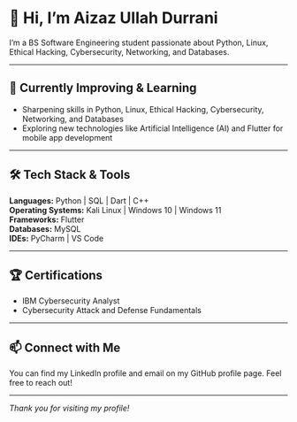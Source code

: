 # 👋 Hi, I’m Aizaz Ullah Durrani

I’m a BS Software Engineering student passionate about Python, Linux, Ethical Hacking, Cybersecurity, Networking, and Databases.

---

## 🚀 Currently Improving & Learning

- Sharpening skills in Python, Linux, Ethical Hacking, Cybersecurity, Networking, and Databases  
- Exploring new technologies like Artificial Intelligence (AI) and Flutter for mobile app development  

---

## 🛠️ Tech Stack & Tools

**Languages:** Python | SQL | Dart | C++  
**Operating Systems:** Kali Linux | Windows 10 | Windows 11  
**Frameworks:** Flutter  
**Databases:** MySQL  
**IDEs:** PyCharm | VS Code  

---

## 🏆 Certifications

- IBM Cybersecurity Analyst  
- Cybersecurity Attack and Defense Fundamentals  

---

## 📫 Connect with Me

You can find my LinkedIn profile and email on my GitHub profile page. Feel free to reach out!

---

*Thank you for visiting my profile!*
